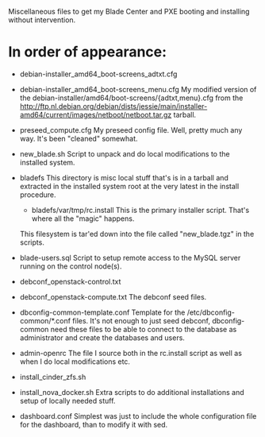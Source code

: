 Miscellaneous files to get my Blade Center and
PXE booting and installing without intervention.

In order of appearance:
=======================
* debian-installer_amd64_boot-screens_adtxt.cfg
* debian-installer_amd64_boot-screens_menu.cfg
  My modified version of the 
    debian-installer/amd64/boot-screens/{adtxt,menu}.cfg
  from the http://ftp.nl.debian.org/debian/dists/jessie/main/installer-amd64/current/images/netboot/netboot.tar.gz
  tarball.

* preseed_compute.cfg
  My preseed config file. Well, pretty much any
  way. It's been "cleaned" somewhat.

* new_blade.sh
  Script to unpack and do local modifications
  to the installed system.

* bladefs
  This directory is misc local stuff that's is
  in a tarball and extracted in the installed
  system root at the very latest in the install
  procedure.

  + bladefs/var/tmp/rc.install
    This is the primary installer script. That's
    where all the "magic" happens.

  This filesystem is tar'ed down into the file
  called "new_blade.tgz" in the scripts.

* blade-users.sql
  Script to setup remote access to the MySQL server
  running on the control node(s).

* debconf_openstack-control.txt
* debconf_openstack-compute.txt
  The debconf seed files.

* dbconfig-common-template.conf
  Template for the /etc/dbconfig-common/*.conf files.
  It's not enough to just seed debconf, dbconfig-common
  need these files to be able to connect to the database
  as administrator and create the databases and users.

* admin-openrc
  The file I source both in the rc.install script as well
  as when I do local modifications etc.

* install_cinder_zfs.sh
* install_nova_docker.sh
  Extra scripts to do additional installations and setup
  of locally needed stuff.

* dashboard.conf
  Simplest was just to include the whole configuration file
  for the dashboard, than to modify it with sed.
